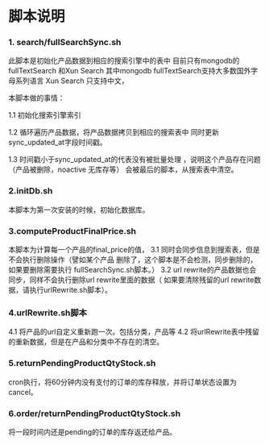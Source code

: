 脚本说明
========

### 1. search/fullSearchSync.sh

此脚本是初始化产品数据到相应的搜索引擎中的表中
目前只有mongodb的fullTextSearch 和Xun Search
其中mongodb fullTextSearch支持大多数国外字母系列语言
Xun Search 只支持中文，

本脚本做的事情：

1.1 初始化搜索引擎索引

1.2 循环遍历产品数据，将产品数据拷贝到相应的搜索表中
同时更新sync_updated_at字段时间戳。

1.3 时间戳小于sync_updated_at的代表没有被批量处理
，说明这个产品存在问题（产品被删除，noactive  无库存等）
会被最后的脚本，从搜索表中清空。

### 2.initDb.sh

本脚本为第一次安装的时候，初始化数据库。

### 3.computeProductFinalPrice.sh

本脚本为计算每一个产品的final_price的值，
3.1 同时会同步信息到搜索表，但是不会执行删除操作（譬如某个产品
删除了，这个脚本是不会检测，同步删除的，如果要删除需要执行 fullSearchSync.sh脚本。）
3.2 url rewrite的产品数据也会同步，同样不会执行删除url rewrite里面的数据（
如果要清除残留的url rewrite数据，请执行urlRewrite.sh脚本）。


### 4.urlRewrite.sh脚本

4.1 将产品的url自定义重新跑一次。包括分类，产品等
4.2 将urlRewrite表中残留的重新数据，但是在产品和分类中不存在的清空。

### 5.returnPendingProductQtyStock.sh
cron执行，将60分钟内没有支付的订单的库存释放，并将订单状态设置为cancel。

### 6.order/returnPendingProductQtyStock.sh
将一段时间内还是pending的订单的库存返还给产品。












